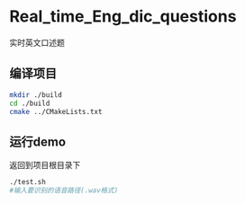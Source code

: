 # Real_time_Eng_dic_questions
实时英文口述题

## 编译项目
```bash
mkdir ./build
cd ./build
cmake ../CMakeLists.txt
```

## 运行demo
返回到项目根目录下
```bash
./test.sh
#输入要识别的语音路径(.wav格式)
```